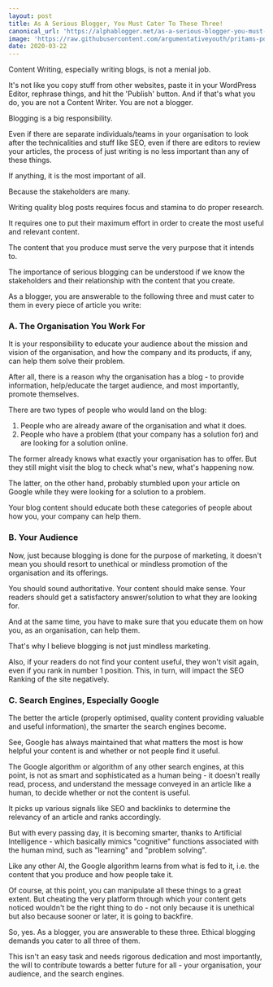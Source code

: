 ```yaml
---
layout: post
title: As A Serious Blogger, You Must Cater To These Three!
canonical_url: 'https://alphablogger.net/as-a-serious-blogger-you-must-cater-to-these-three/'
image: 'https://raw.githubusercontent.com/argumentativeyouth/pritams-portfolio/master/assets/img/As%20A%20Serious%20Blogger%2C%20You%20Must%20Cater%20To%20These%20Three.jpg'
date: 2020-03-22
---
```


Content Writing, especially writing blogs, is not a menial job.

It's not like you copy stuff from other websites, paste it in your WordPress Editor, rephrase things, and hit the 'Publish' button. And if that's what you do, you are not a Content Writer. You are not a blogger.

Blogging is a big responsibility.

Even if there are separate individuals/teams in your organisation to look after the technicalities and stuff like SEO, even if there are editors to review your articles, the process of just writing is no less important than any of these things.

If anything, it is the most important of all.

Because the stakeholders are many.

Writing quality blog posts requires focus and stamina to do proper research.

It requires one to put their maximum effort in order to create the most useful and relevant content.

The content that you produce must serve the very purpose that it intends to.

The importance of serious blogging can be understood if we know the stakeholders and their relationship with the content that you create.

As a blogger, you are answerable to the following three and must cater to them in every piece of article you write:

### A. The Organisation You Work For

It is your responsibility to educate your audience about the mission and vision of the organisation, and how the company and its products, if any, can help them solve their problem.

After all, there is a reason why the organisation has a blog - to provide information, help/educate the target audience, and most importantly, promote themselves.

There are two types of people who would land on the blog:

1.	People who are already aware of the organisation and what it does.
2.	People who have a problem (that your company has a solution for) and are looking for a solution online.

The former already knows what exactly your organisation has to offer. But they still might visit the blog to check what's new, what's happening now.

The latter, on the other hand, probably stumbled upon your article on Google while they were looking for a solution to a problem.

Your blog content should educate both these categories of people about how you, your company can help them.

### B. Your Audience

Now, just because blogging is done for the purpose of marketing, it doesn't mean you should resort to unethical or mindless promotion of the organisation and its offerings.

You should sound authoritative. Your content should make sense. Your readers should get a satisfactory answer/solution to what they are looking for.

And at the same time, you have to make sure that you educate them on how you, as an organisation, can help them.

That's why I believe blogging is not just mindless marketing.

Also, if your readers do not find your content useful, they won't visit again, even if you rank in number 1 position. This, in turn, will impact the SEO Ranking of the site negatively.

### C. Search Engines, Especially Google

The better the article (properly optimised, quality content providing valuable and useful information), the smarter the search engines become.

See, Google has always maintained that what matters the most is how helpful your content is and whether or not people find it useful.

The Google algorithm or algorithm of any other search engines, at this point, is not as smart and sophisticated as a human being - it doesn't really read, process, and understand the message conveyed in an article like a human, to decide whether or not the content is useful.

It picks up various signals like SEO and backlinks to determine the relevancy of an article and ranks accordingly.

But with every passing day, it is becoming smarter, thanks to Artificial Intelligence - which basically mimics "cognitive" functions associated with the human mind, such as "learning" and "problem solving".

Like any other AI, the Google algorithm learns from what is fed to it, i.e. the content that you produce and how people take it.

Of course, at this point, you can manipulate all these things to a great extent. But cheating the very platform through which your content gets noticed wouldn't be the right thing to do - not only because it is unethical but also because sooner or later, it is going to backfire.

So, yes. As a blogger, you are answerable to these three. Ethical blogging demands you cater to all three of them.

This isn't an easy task and needs rigorous dedication and most importantly, the will to contribute towards a better future for all - your organisation, your audience, and the search engines.

